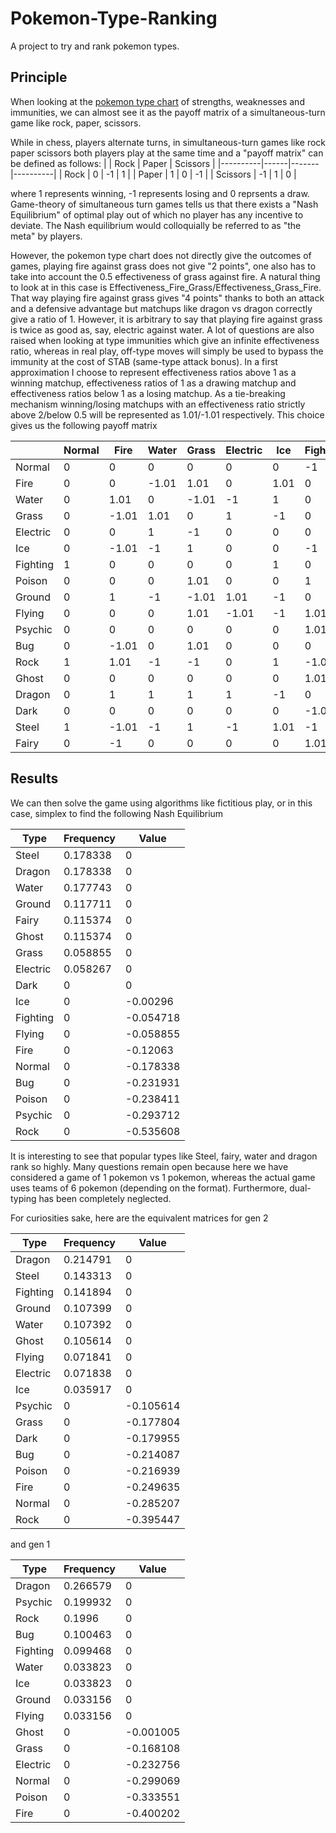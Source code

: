# Pokemon-Type-Ranking
A project to try and rank pokemon types.

## Principle
When looking at the [pokemon type chart](https://upload.wikimedia.org/wikipedia/commons/9/97/Pokemon_Type_Chart.svg) of strengths, weaknesses and immunities, we can almost see it as the payoff matrix of a simultaneous-turn game like rock, paper, scissors.

While in chess, players alternate turns, in simultaneous-turn games like rock paper scissors both players play at the same time and a "payoff matrix" can be defined as follows:
|          | Rock | Paper | Scissors |
|----------|------|-------|----------|
| Rock     | 0    | -1    | 1        |
| Paper    | 1    | 0     | -1       |
| Scissors | -1   | 1     | 0        |

where 1 represents winning, -1 represents losing and 0 reprsents a draw. Game-theory of simultaneous turn games tells us that there exists a "Nash Equilibrium" of optimal play out of which no player has any incentive to deviate. The Nash equilibrium would colloquially be referred to as "the meta" by players.

However, the pokemon type chart does not directly give the outcomes of games, playing fire against grass does not give "2 points", one also has to take into account the 0.5 effectiveness of grass against fire. A natural thing to look at in this case is Effectiveness_Fire_Grass/Effectiveness_Grass_Fire. That way playing fire against grass gives "4 points" thanks to both an attack and a defensive advantage but matchups like dragon vs dragon correctly give a ratio of 1. However, it is arbitrary to say that playing fire against grass is twice as good as, say, electric against water. A lot of questions are also raised when looking at type immunities which give an infinite effectiveness ratio, whereas in real play, off-type moves will simply be used to bypass the immunity at the cost of STAB (same-type attack bonus). In a first approximation I choose to represent effectiveness ratios above 1 as a winning matchup, effectiveness ratios of 1 as a drawing matchup and effectiveness ratios below 1 as a losing matchup. As a tie-breaking mechanism winning/losing matchups with an effectiveness ratio strictly above 2/below 0.5 will be represented as 1.01/-1.01 respectively. This choice gives us the following payoff matrix

|          | Normal | Fire  | Water | Grass | Electric | Ice  | Fighting | Poison | Ground | Flying | Psychic | Bug   | Rock  | Ghost | Dragon | Dark  | Steel | Fairy |
|----------|--------|-------|-------|-------|----------|------|----------|--------|--------|--------|---------|-------|-------|-------|--------|-------|-------|-------|
| Normal   | 0      | 0     | 0     | 0     | 0        | 0    | -1       | 0      | 0      | 0      | 0       | 0     | -1    | 0     | 0      | 0     | -1    | 0     |
| Fire     | 0      | 0     | -1.01 | 1.01  | 0        | 1.01 | 0        | 0      | -1     | 0      | 0       | 1.01  | -1.01 | 0     | -1     | 0     | 1.01  | 1     |
| Water    | 0      | 1.01  | 0     | -1.01 | -1       | 1    | 0        | 0      | 1      | 0      | 0       | 0     | 1     | 0     | -1     | 0     | 1     | 0     |
| Grass    | 0      | -1.01 | 1.01  | 0     | 1        | -1   | 0        | -1.01  | 1.01   | -1.01  | 0       | -1.01 | 1     | 0     | -1     | 0     | -1    | 0     |
| Electric | 0      | 0     | 1     | -1    | 0        | 0    | 0        | 0      | -1.01  | 1.01   | 0       | 0     | 0     | 0     | -1     | 0     | 1     | 0     |
| Ice      | 0      | -1.01 | -1    | 1     | 0        | 0    | -1       | 0      | 1      | 1      | 0       | 0     | -1    | 0     | 1      | 0     | -1.01 | 0     |
| Fighting | 1      | 0     | 0     | 0     | 0        | 1    | 0        | -1     | 0      | -1.01  | -1.01   | 0     | 1.01  | -1.01 | 0      | 1.01  | 1     | -1.01 |
| Poison   | 0      | 0     | 0     | 1.01  | 0        | 0    | 1        | 0      | -1.01  | 0      | -1      | 1     | -1    | -1    | 0      | 0     | -1.01 | 1.01  |
| Ground   | 0      | 1     | -1    | -1.01 | 1.01     | -1   | 0        | 1.01   | 0      | -1.01  | 0       | -1    | 1.01  | 0     | 0      | 0     | 1     | 0     |
| Flying   | 0      | 0     | 0     | 1.01  | -1.01    | -1   | 1.01     | 0      | 1.01   | 0      | 0       | 1.01  | -1.01 | 0     | 0      | 0     | -1    | 0     |
| Psychic  | 0      | 0     | 0     | 0     | 0        | 0    | 1.01     | 1      | 0      | 0      | 0       | -1    | 0     | -1    | 0      | -1.01 | -1    | 0     |
| Bug      | 0      | -1.01 | 0     | 1.01  | 0        | 0    | 0        | -1     | 1      | -1.01  | 1       | 0     | -1    | -1    | 0      | 1     | -1    | -1    |
| Rock     | 1      | 1.01  | -1    | -1    | 0        | 1    | -1.01    | 1      | -1.01  | 1.01   | 0       | 1     | 0     | 0     | 0      | 0     | -1.01 | 0     |
| Ghost    | 0      | 0     | 0     | 0     | 0        | 0    | 1.01     | 1      | 0      | 0      | 1       | 1     | 0     | 0     | 0      | -1.01 | 0     | 0     |
| Dragon   | 0      | 1     | 1     | 1     | 1        | -1   | 0        | 0      | 0      | 0      | 0       | 0     | 0     | 0     | 0      | 0     | -1    | -1.01 |
| Dark     | 0      | 0     | 0     | 0     | 0        | 0    | -1.01    | 0      | 0      | 0      | 1.01    | -1    | 0     | 1.01  | 0      | 0     | 0     | -1.01 |
| Steel    | 1      | -1.01 | -1    | 1     | -1       | 1.01 | -1       | 1.01   | -1     | 1      | 1       | 1     | 1.01  | 0     | 1      | 0     | 0     | 1.01  |
| Fairy    | 0      | -1    | 0     | 0     | 0        | 0    | 1.01     | -1.01  | 0      | 0      | 0       | 1     | 0     | 0     | 1.01   | 1.01  | -1.01 | 0     |

## Results

We can then solve the game using algorithms like fictitious play, or in this case, simplex to find the following Nash Equilibrium

| Type     | Frequency | Value     |
|----------|-----------|-----------|
| Steel    | 0.178338  | 0         |
| Dragon   | 0.178338  | 0         |
| Water    | 0.177743  | 0         |
| Ground   | 0.117711  | 0         |
| Fairy    | 0.115374  | 0         |
| Ghost    | 0.115374  | 0         |
| Grass    | 0.058855  | 0         |
| Electric | 0.058267  | 0         |
| Dark     | 0         | 0         |
| Ice      | 0         | -0.00296  |
| Fighting | 0         | -0.054718 |
| Flying   | 0         | -0.058855 |
| Fire     | 0         | -0.12063  |
| Normal   | 0         | -0.178338 |
| Bug      | 0         | -0.231931 |
| Poison   | 0         | -0.238411 |
| Psychic  | 0         | -0.293712 |
| Rock     | 0         | -0.535608 |

It is interesting to see that popular types like Steel, fairy, water and dragon rank so highly. Many questions remain open because here we have considered a game of 1 pokemon vs 1 pokemon, whereas the actual game uses teams of 6 pokemon (depending on the format). Furthermore, dual-typing has been completely neglected.

For curiosities sake, here are the equivalent matrices for gen 2

| Type     | Frequency | Value     |
|----------|-----------|-----------|
| Dragon   | 0.214791  | 0         |
| Steel    | 0.143313  | 0         |
| Fighting | 0.141894  | 0         |
| Ground   | 0.107399  | 0         |
| Water    | 0.107392  | 0         |
| Ghost    | 0.105614  | 0         |
| Flying   | 0.071841  | 0         |
| Electric | 0.071838  | 0         |
| Ice      | 0.035917  | 0         |
| Psychic  | 0         | -0.105614 |
| Grass    | 0         | -0.177804 |
| Dark     | 0         | -0.179955 |
| Bug      | 0         | -0.214087 |
| Poison   | 0         | -0.216939 |
| Fire     | 0         | -0.249635 |
| Normal   | 0         | -0.285207 |
| Rock     | 0         | -0.395447 |

and gen 1

| Type     | Frequency | Value     |
|----------|-----------|-----------|
| Dragon   | 0.266579  | 0         |
| Psychic  | 0.199932  | 0         |
| Rock     | 0.1996    | 0         |
| Bug      | 0.100463  | 0         |
| Fighting | 0.099468  | 0         |
| Water    | 0.033823  | 0         |
| Ice      | 0.033823  | 0         |
| Ground   | 0.033156  | 0         |
| Flying   | 0.033156  | 0         |
| Ghost    | 0         | -0.001005 |
| Grass    | 0         | -0.168108 |
| Electric | 0         | -0.232756 |
| Normal   | 0         | -0.299069 |
| Poison   | 0         | -0.333551 |
| Fire     | 0         | -0.400202 |